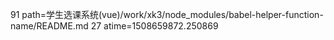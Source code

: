 91 path=学生选课系统(vue)/work/xk3/node_modules/babel-helper-function-name/README.md
27 atime=1508659872.250869
